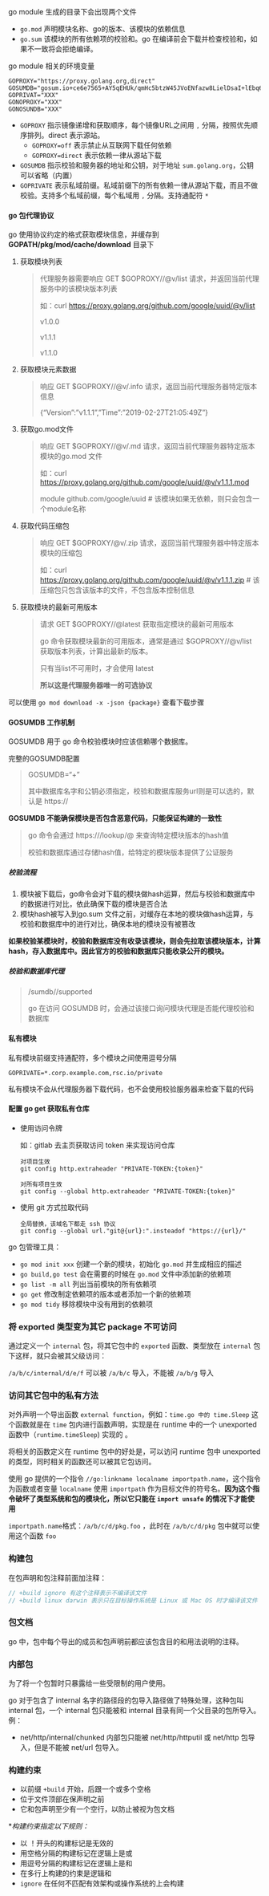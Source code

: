 go module 生成的目录下会出现两个文件

- `go.mod` 声明模块名称、go的版本、该模块的依赖信息
- `go.sum` 该模块的所有依赖项的校验和。go 在编译前会下载并检查校验和，如果不一致将会拒绝编译。

go module 相关的环境变量

```
GOPROXY="https://proxy.golang.org,direct"
GOSUMDB="gosum.io+ce6e7565+AY5qEHUk/qmHc5btzW45JVoENfazw8LielDsaI+lEbq6"
GOPRIVAT="XXX"
GONOPROXY="XXX"
GONOSUNDB="XXX"
```

- `GOPROXY` 指示镜像递增和获取顺序，每个镜像URL之间用 `,` 分隔，按照优先顺序排列。direct 表示源站。
  - `GOPROXY=off` 表示禁止从互联网下载任何依赖
  - `GOPROXY=direct` 表示依赖一律从源站下载
- `GOSUMDB` 指示校验和服务器的地址和公钥，对于地址 `sum.golang.org`，公钥可以省略（内置）
- `GOPRIVATE` 表示私域前缀。私域前缀下的所有依赖一律从源站下载，而且不做校验。支持多个私域前缀，每个私域用 `,` 分隔。支持通配符 `*`

#### go 包代理协议

go 使用协议约定的格式获取模块信息，并缓存到 **GOPATH/pkg/mod/cache/download** 目录下

1. 获取模块列表

   > 代理服务器需要响应 GET $GOPROXY/<module>/@v/list 请求，并返回当前代理服务中的该模块版本列表
   >
   > 如：curl https://proxy.golang.org/github.com/google/uuid/@v/list
   >
   > v1.0.0
   >
   > v1.1.1
   >
   > v1.1.0

2. 获取模块元素数据

   > 响应 GET $GOPROXY/<module>/@v/<version>.info 请求，返回当前代理服务器特定版本信息
   >
   > {“Version”:”v1.1.1”,”Time”:”2019-02-27T21:05:49Z”}

3. 获取go.mod文件

   > 响应 GET $GOPROXY/<module>/@v/<version>.md 请求，返回当前代理服务器特定版本模块的go.mod 文件
   >
   > 如：curl https://proxy.golang.org/github.com/google/uuid/@v/v1.1.1.mod
   >
   > module github.com/google/uuid # 该模块如果无依赖，则只会包含一个module名称

4. 获取代码压缩包

   > 响应 GET $GOPROXY<module>/@v/<version>.zip 请求，返回当前代理服务器中特定版本模块的压缩包
   >
   > 如：curl https://proxy.golang.org/github.com/google/uuid/@v/v1.1.1.zip # 该压缩包只包含该版本的文件，不包含版本控制信息

5. 获取模块的最新可用版本

   > 请求 GET $GOPROXY/<module>/@latest 获取指定模块的最新可用版本
   >
   > go 命令获取模块最新的可用版本，通常是通过 $GOPROXY/<module>/@v/list 获取版本列表，计算出最新的版本。
   >
   > 只有当list不可用时，才会使用 latest
   >
   > **所以这是代理服务器唯一的可选协议**

可以使用 `go mod download -x -json {package}` 查看下载步骤



#### GOSUMDB 工作机制

GOSUMDB 用于 go 命令校验模块时应该信赖哪个数据库。

完整的GOSUMDB配置

> GOSUMDB=“<checksum database name>+<public key><checksum database service url>”
>
> 其中数据库名字和公钥必须指定，校验和数据库服务url则是可以选的，默认是 https://<checksum database name>

**GOSUMDB 不能确保模块是否包含恶意代码，只能保证构建的一致性**

> go 命令会通过 https://<checksum database service url>/lookup/<module>@<version> 来查询特定模块版本的hash值
>
> 校验和数据库通过存储hash值，给特定的模块版本提供了公证服务

##### 校验流程

1. 模块被下载后，go命令会对下载的模块做hash运算，然后与校验和数据库中的数据进行对比，依此确保下载的模块是否合法
2. 模块hash被写入到go.sum 文件之前，对缓存在本地的模块做hash运算，与校验和数据库中的进行对比，确保本地的模块没有被篡改

**如果校验某模块时，校验和数据库没有收录该模块，则会先拉取该模块版本，计算hash，存入数据库中。因此官方的校验和数据库只能收录公开的模块。**

##### 校验和数据库代理

> <proxyURL>/sumdb/<sumdb-name>/supported
>
> go 在访问 GOSUMDB 时，会通过该接口询问模块代理是否能代理校验和数据库



#### 私有模块

私有模块前缀支持通配符，多个模块之间使用逗号分隔

`GOPRIVATE=*.corp.example.com,rsc.io/private`

私有模块不会从代理服务器下载代码，也不会使用校验服务器来检查下载的代码

#### 配置 go get 获取私有仓库

- 使用访问令牌

  如：gitlab 去主页获取访问 token 来实现访问仓库

  ```
  对项目生效
  git config http.extraheader "PRIVATE-TOKEN:{token}"
  
  对所有项目生效
  git config --global http.extraheader "PRIVATE-TOKEN:{token}"
  ```

- 使用 git 方式拉取代码

  ```
  全局替换，该域名下都走 ssh 协议
  git config --global url."git@{url}:".insteadof "https://{url}/"
  ```

  

go 包管理工具：

- `go mod init xxx` 创建一个新的模块，初始化 `go.mod` 并生成相应的描述
- `go build,go test` 会在需要的时候在 `go.mod` 文件中添加新的依赖项
- `go list -m all` 列出当前模块的所有依赖项
- `go get` 修改制定依赖项的版本或者添加一个新的依赖项
- `go mod tidy` 移除模块中没有用到的依赖项

### 将 exported 类型变为其它 package 不可访问

通过定义一个 `internal` 包，将其它包中的 `exported` 函数、类型放在 `internal` 包下这样，就只会被其父级访问：

`/a/b/c/internal/d/e/f` 可以被 `/a/b/c` 导入，不能被 `/a/b/g` 导入

### 访问其它包中的私有方法

对外声明一个导出函数 `external function`，例如：`time.go 中的 time.Sleep` 这个函数就是在 `time` 包内进行函数声明，实现是在 runtime 中的一个 unexported 函数中（`runtime.timeSleep`) 实现的 。

将相关的函数定义在 runtime 包中的好处是，可以访问 runtime 包中 unexported 的类型，同时相关的函数还可以被其它包访问。

使用 go 提供的一个指令 `//go:linkname localname importpath.name`，这个指令为函数或者变量 `localname` 使用 `importpath` 作为目标文件的符号名。**因为这个指令破坏了类型系统和包的模块化，所以它只能在 `import unsafe` 的情况下才能使用**

`importpath.name`格式：`/a/b/c/d/pkg.foo` ，此时在 `/a/b/c/d/pkg` 包中就可以使用这个函数 `foo`



### 构建包

在包声明和包注释前面加注释：

```go
// +build ignore 有这个注释表示不编译该文件
// +build linux darwin 表示只在目标操作系统是 Linux 或 Mac OS 时才编译该文件
```

### 包文档

go 中，包中每个导出的成员和包声明前都应该包含目的和用法说明的注释。

### 内部包

为了将一个包暂时只暴露给一些受限制的用户使用。

go 对于包含了 internal 名字的路径段的包导入路径做了特殊处理，这种包叫 internal 包，一个 internal 包只能被和 internal 目录有同一个父目录的包所导入。例：

- net/http/internal/chunked 内部包只能被 net/http/httputil 或 net/http 包导入，但是不能被 net/url 包导入。

### 构建约束

- 以前缀 `+build` 开始，后跟一个或多个空格
- 位于文件顶部在保声明之前
- 它和包声明至少有一个空行，以防止被视为包文档

**构建约束指定以下规则：*

- 以 ！开头的构建标记是无效的
- 用空格分隔的构建标记在逻辑上是或
- 用逗号分隔的构建标记在逻辑上是和
- 在多行上构建的约束是逻辑和
- `ignore` 在任何不匹配有效架构或操作系统的上会构建



